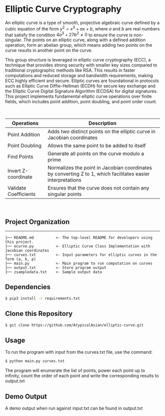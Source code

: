 # Elliptic Curve Cryptography

An elliptic curve is a type of smooth, projective algebraic curve defined by a cubic equation of the form $y^2 = x^3 + ax + b$, where $a$ and $b$ are real numbers that satisfy the condition $4a^3 + 27b^2 \neq 0$ to ensure 
the curve is non-singular. The points on an elliptic curve, along with a defined addition operation, form an abelian group, 
which means adding two points on the curve results in another point on the curve. 

This group structure is leveraged in elliptic curve cryptography (ECC), a technique that provides strong security with smaller key sizes compared to 
traditional cryptographic methods like RSA. This results in faster computations and reduced storage and bandwidth requirements, making ECC highly efficient and secure. Elliptic curves are foundational in protocols such as 
Elliptic Curve Diffie-Hellman (ECDH) for secure key exchange and the Elliptic Curve Digital Signature Algorithm (ECDSA) for digital signatures. This project implements fundamental elliptic curve 
operations over finite fields, which includes point addition, point doubling, and point order count.

<br/>

| Operations | Description |
| --- | --- |
| Point Addition | Adds two distinct points on the elliptic curve in Jacobian coordinates |
| Point Doubling | Allows the same point to be added to itself |
| Find Points | Generate all points on the curve modulo a prime |
| Invert Z-coordinate | Normalizes the point in Jacobian coordinates by converting Z to 1, which facilitates easier interpretations |
| Validate Coefficients | Ensures that the curve does not contain any singular points |

<br/>

## Project Organization
---

    ├── README.md          <- The top-level README for developers using this project.
    ├── ecurve.py          <- Elliptic Curve Class Implementation with Jacobian coordinates
    ├── curves.txt         <- Input parameters for elliptic curves in the form (a, b, p)
    ├── main.py            <- Main program to run computation on curves
    ├── output.txt         <- Store program output
    ├── zsampledata.txt    <- Sample output data

## Dependencies

```bash
$ pip3 install -r requirements.txt
```

## Clone this Repository

```bash
$ git clone https://github.com/AtypicalAsian/elliptic-curve.git
```

## Usage
To run the program with input from the curves.txt file, use the command:
```bash
$ python main.py curves.txt
```
The program will enumerate the list of points, power each point up to infinity, count the order of each point and write the corresponding results to output.txt

## Demo Output
A demo output when run against input.txt can be found in output.txt
